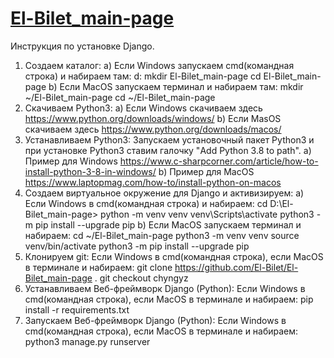 # [El-Bilet_main-page](https://el-bilet.github.io/El-Bilet_main-page/)

Инструкция по установке Django.
1) Создаем каталог:
  a) Если Windows запускаем cmd(командная строка) и набираем там:
     d:
     mkdir El-Bilet_main-page
     cd El-Bilet_main-page
  b) Если MacOS запускаем терминал и набираем там:
     mkdir ~/El-Bilet_main-page
     cd ~/El-Bilet_main-page
2) Скачиваем Python3:
  a) Если Windows скачиваем здесь https://www.python.org/downloads/windows/
  b) Если MasOS скачиваем здесь https://www.python.org/downloads/macos/
3) Устанавливаем Python3:
  Запускаем установочный пакет Python3 и при установке Python3 ставим галочку "Add Python 3.8 to path".
  a) Пример для Windows https://www.c-sharpcorner.com/article/how-to-install-python-3-8-in-windows/ 
  b) Пример для MacOS https://www.laptopmag.com/how-to/install-python-on-macos
4) Создаем виртуальное окружение для Django и активизируем:
  a) Если Windows в cmd(командная строка) и набираем: 
    cd D:\El-Bilet_main-page> 
    python -m venv venv
    venv\Scripts\activate
    python3 -m pip install --upgrade pip
  b) Если MacOS запускаем терминал и набираем:
    cd ~/El-Bilet_main-page
    python3 -m venv venv
    source venv/bin/activate
    python3 -m pip install --upgrade pip
5) Клонируем git:
  Если Windows в cmd(командная строка), если MacOS в терминале и набираем:
    git clone https://github.com/El-Bilet/El-Bilet_main-page .
    git checkout chyngyz
6) Устанавливаем Веб-фреймворк Django (Python):
  Если Windows в cmd(командная строка), если MacOS в терминале и набираем:
    pip install -r requirements.txt
7) Запускаем Веб-фреймворк Django (Python):
  Если Windows в cmd(командная строка), если MacOS в терминале и набираем:
    python3 manage.py runserver

